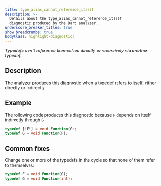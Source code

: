 ```yaml
---
title: type_alias_cannot_reference_itself
description: >-
  Details about the type_alias_cannot_reference_itself
  diagnostic produced by the Dart analyzer.
underscore_breaker_titles: true
show_breadcrumbs: true
bodyClass: highlight-diagnostics
---
```


_Typedefs can't reference themselves directly or recursively via another
typedef._

## Description

The analyzer produces this diagnostic when a typedef refers to itself,
either directly or indirectly.

## Example

The following code produces this diagnostic because `F` depends on itself
indirectly through `G`:

```dart
typedef [!F!] = void Function(G);
typedef G = void Function(F);
```

## Common fixes

Change one or more of the typedefs in the cycle so that none of them refer
to themselves:

```dart
typedef F = void Function(G);
typedef G = void Function(int);
```
